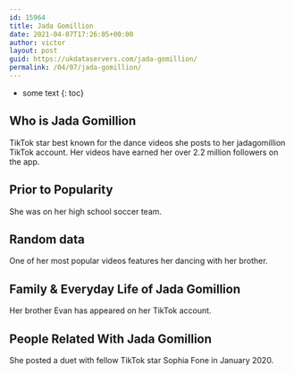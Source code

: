 ```yaml
---
id: 15964
title: Jada Gomillion
date: 2021-04-07T17:26:05+00:00
author: victor
layout: post
guid: https://ukdataservers.com/jada-gomillion/
permalink: /04/07/jada-gomillion/
---
```


* some text
{: toc}


## Who is Jada Gomillion



TikTok star best known for the dance videos she posts to her jadagomillion TikTok account. Her videos have earned her over 2.2 million followers on the app. 

                
                
                
## Prior to Popularity



She was on her high school soccer team. 

                
                
                
## Random data



One of her most popular videos features her dancing with her brother. 

                
                
                
## Family & Everyday Life of Jada Gomillion



Her brother Evan has appeared on her TikTok account. 

                
                
                
## People Related With Jada Gomillion



She posted a duet with fellow TikTok star Sophia Fone in January 2020. 

                
              
            
          
          
          